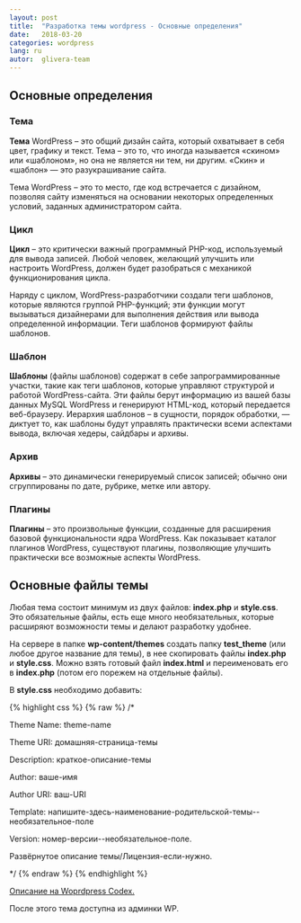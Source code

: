 ```yaml
---
layout: post
title:  "Разработка темы wordpress - Основные определения"
date:   2018-03-20
categories: wordpress
lang: ru
autor:  glivera-team
---
```

## Основные определения

### Тема

**Тема** WordPress – это общий дизайн сайта, который охватывает в себя цвет, графику и текст. Тема – это то, что иногда называется «скином» или «шаблоном», но она не является ни тем, ни другим. «Скин» и «шаблон» — это разукрашивание сайта.

Тема WordPress – это то место, где код встречается с дизайном, позволяя сайту изменяться на основании некоторых определенных условий, заданных администратором сайта.


### Цикл

**Цикл** – это критически важный программный PHP-код, используемый для вывода записей. Любой человек, желающий улучшить или настроить WordPress, должен будет разобраться с механикой функционирования цикла.

Наряду с циклом, WordPress-разработчики создали теги шаблонов, которые являются группой PHP-функций; эти функции могут вызываться дизайнерами для выполнения действия или вывода определенной информации. Теги шаблонов формируют файлы шаблонов.

### Шаблон

**Шаблоны** (файлы шаблонов) содержат в себе запрограммированные участки, такие как теги шаблонов, которые управляют структурой и работой WordPress-сайта. Эти файлы берут информацию из вашей базы данных MySQL WordPress и генерируют HTML-код, который передается веб-браузеру. Иерархия шаблонов – в сущности, порядок обработки, — диктует то, как шаблоны будут управлять практически всеми аспектами вывода, включая хедеры, сайдбары и архивы.

### Архив

**Архивы** – это динамически генерируемый список записей; обычно они сгруппированы по дате, рубрике, метке или автору.

### Плагины

**Плагины** – это произвольные функции, созданные для расширения базовой функциональности ядра WordPress. Как показывает каталог плагинов WordPress, существуют плагины, позволяющие улучшить практически все возможные аспекты WordPress.


## Основные файлы темы

Любая тема состоит минимум из двух файлов: **index.php** и **style.css**. Это обязательные файлы, есть еще много необязательных, которые расширяют возможности темы и делают разработку удобнее.

На сервере в папке **wp-content/themes** создать папку **test_theme** (или любое другое название для темы), в нее скопировать файлы **index.php** и **style.css**. Можно взять готовый файл **index.html** и переименовать его в **index.php** (потом его порежем на отдельные файлы).

В **style.css** необходимо добавить:

{% highlight css %}
{% raw %}
/*

Theme Name: theme-name

Theme URI: домашняя-страница-темы

Description: краткое-описание-темы

Author: ваше-имя

Author URI: ваш-URI

Template: напишите-здесь-наименование-родительской-темы--необязательное-поле

Version: номер-версии--необязательное-поле.

Развёрнутое описание темы/Лицензия-если-нужно.

*/
{% endraw %}
{% endhighlight %}

[Описание на Woprdpress Codex.](https://codex.wordpress.org/%D0%A1%D0%BE%D0%B7%D0%B4%D0%B0%D0%BD%D0%B8%D0%B5_%D1%82%D0%B5%D0%BC#.D0.A2.D0.B0.D0.B1.D0.BB.D0.B8.D1.86.D0.B0_.D1.81.D1.82.D0.B8.D0.BB.D0.B5.D0.B9_.D1.82.D0.B5.D0.BC.D1.8B)

После этого тема доступна из админки WP.
